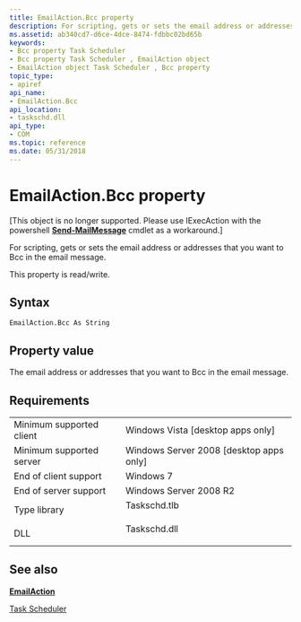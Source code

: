 ```yaml
---
title: EmailAction.Bcc property
description: For scripting, gets or sets the email address or addresses that you want to Bcc in the email message.
ms.assetid: ab340cd7-d6ce-4dce-8474-fdbbc02bd65b
keywords:
- Bcc property Task Scheduler
- Bcc property Task Scheduler , EmailAction object
- EmailAction object Task Scheduler , Bcc property
topic_type:
- apiref
api_name:
- EmailAction.Bcc
api_location:
- taskschd.dll
api_type:
- COM
ms.topic: reference
ms.date: 05/31/2018
---
```


# EmailAction.Bcc property

\[This object is no longer supported. Please use IExecAction with the powershell [**Send-MailMessage**](https://docs.microsoft.com/powershell/module/microsoft.powershell.utility/send-mailmessage) cmdlet as a workaround.\]

For scripting, gets or sets the email address or addresses that you want to Bcc in the email message.

This property is read/write.

## Syntax


```VB
EmailAction.Bcc As String
```



## Property value

The email address or addresses that you want to Bcc in the email message.

## Requirements



|                                     |                                                                                         |
|-------------------------------------|-----------------------------------------------------------------------------------------|
| Minimum supported client<br/> | Windows Vista \[desktop apps only\]<br/>                                          |
| Minimum supported server<br/> | Windows Server 2008 \[desktop apps only\]<br/>                                    |
| End of client support<br/>    | Windows 7<br/>                                                                    |
| End of server support<br/>    | Windows Server 2008 R2<br/>                                                       |
| Type library<br/>             | <dl> <dt>Taskschd.tlb</dt> </dl> |
| DLL<br/>                      | <dl> <dt>Taskschd.dll</dt> </dl> |



## See also

<dl> <dt>

[**EmailAction**](emailaction.md)
</dt> <dt>

[Task Scheduler](task-scheduler-start-page.md)
</dt> </dl>

 

 





